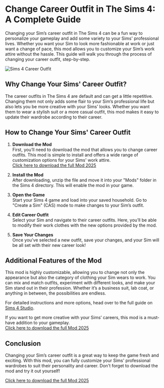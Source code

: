 # Change Career Outfit in The Sims 4: A Complete Guide

Changing your Sim’s career outfit in The Sims 4 can be a fun way to personalize your gameplay and add some variety to your Sims' professional lives. Whether you want your Sim to look more fashionable at work or just want a change of pace, this mod allows you to customize your Sim’s work attire without the hassle. This guide will walk you through the process of changing your career outfit, step-by-step.

![Sims 4 Career Outfit](https://sims4studiodownload.com/wp-content/uploads/2022/07/Sims-4-Change-Career-Outfit-1-1024x575.jpg)

## Why Change Your Sims' Career Outfit?

The career outfits in The Sims 4 are default and can get a little repetitive. Changing them not only adds some flair to your Sim’s professional life but also lets you be more creative with your Sims’ looks. Whether you want them to wear a stylish suit or a more casual outfit, this mod makes it easy to update their wardrobe according to their career.

## How to Change Your Sims' Career Outfit

1. **Download the Mod**  
   First, you’ll need to download the mod that allows you to change career outfits. This mod is simple to install and offers a wide range of customization options for your Sims' work attire.  
   [Click here to download the full Mod 2025](https://sims4studiodownload.com/change-career-outfit/)

2. **Install the Mod**  
   After downloading, unzip the file and move it into your "Mods" folder in the Sims 4 directory. This will enable the mod in your game.

3. **Open the Game**  
   Start your Sims 4 game and load into your saved household. Go to "Create a Sim" (CAS) mode to make changes to your Sim’s outfit.

4. **Edit Career Outfit**  
   Select your Sim and navigate to their career outfits. Here, you’ll be able to modify their work clothes with the new options provided by the mod.

5. **Save Your Changes**  
   Once you've selected a new outfit, save your changes, and your Sim will be all set with their new career look!

## Additional Features of the Mod

This mod is highly customizable, allowing you to change not only the appearance but also the category of clothing your Sim wears to work. You can mix and match outfits, experiment with different looks, and make your Sim stand out in their profession. Whether it’s a business suit, lab coat, or anything in between, the possibilities are endless.

For detailed instructions and more options, head over to the full guide on [Sims 4 Studio](https://sims4studiodownload.com/change-career-outfit/).

If you want to get more creative with your Sims’ careers, this mod is a must-have addition to your gameplay.  
[Click here to download the full Mod 2025](https://sims4studiodownload.com/change-career-outfit/)

## Conclusion

Changing your Sim’s career outfit is a great way to keep the game fresh and exciting. With this mod, you can fully customize your Sims' professional wardrobes to suit their personality and career. Don't forget to download the mod and try it out yourself!

[Click here to download the full Mod 2025](https://sims4studiodownload.com/change-career-outfit/)
